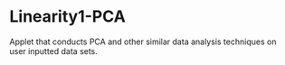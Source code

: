 # Linearity1-PCA
Applet that conducts PCA and other similar data analysis techniques on user inputted data sets. 
